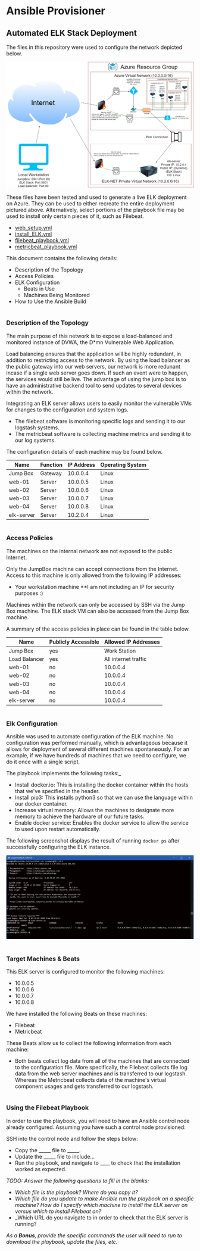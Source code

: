 # Ansible Provisioner

## Automated ELK Stack Deployment

The files in this repository were used to configure the network depicted below.

![Network_Diagram.png](Images/Network_Diagram.png)

These files have been tested and used to generate a live ELK deployment on Azure. They can be used to either recreate the entire deployment pictured above. Alternatively, select portions of the playbook file may be used to install only certain pieces of it, such as Filebeat.


- [web_setup.yml](Files/web_setup.yml)
- [install_ELK.yml](Files/install_ELK.yml)
- [filebeat_playbook.yml](Files/filebeat_playbook.yml)
- [metricbeat_playbook.yml](Files/metricbeat_playbook.yml)


This document contains the following details:
- Description of the Topology
- Access Policies
- ELK Configuration
  - Beats in Use
  - Machines Being Monitored
- How to Use the Ansible Build
#

### Description of the Topology

The main purpose of this network is to expose a load-balanced and monitored instance of DVWA, the D*mn Vulnerable Web Application.

Load balancing ensures that the application will be highly redundant, in addition to restricting access to the network. By using the load balancer as the public gateway into our web servers, our network is 
more redunant incase if a single web server goes down. If such an event were to happen, the services would still be live. The advantage of using the jump box is to have an administrative backend tool to send
updates to several devices within the network.

Integrating an ELK server allows users to easily monitor the vulnerable VMs for changes to the configuration and system logs.
- The filebeat software is monitoring specific logs and sending it to our logstash systems.
- The metricbeat software is collecting machine metrics and sending it to our log systems.

The configuration details of each machine may be found below.

| Name       | Function | IP Address | Operating System |
|------------|----------|------------|------------------|
| Jump Box   | Gateway  | 10.0.0.4   | Linux            |
| web-01     | Server   | 10.0.0.5   | Linux            |
| web-02     | Server   | 10.0.0.6   | Linux            |
| web-03     | Server   | 10.0.0.7   | Linux            |
| web-04     | Server   | 10.0.0.8   | Linux            |
| elk-server | Server   | 10.2.0.4   | Linux            |
#

### Access Policies

The machines on the internal network are not exposed to the public Internet. 

Only the JumpBox machine can accept connections from the Internet. Access to this machine is only allowed from the following IP addresses:
- Your workstation machine **I am not including an IP for security purposes :)

Machines within the network can only be accessed by SSH via the Jump Box machine. The ELK stack VM can also be accessed from the Jump Box machine.

A summary of the access policies in place can be found in the table below.

| Name          | Publicly Accessible | Allowed IP Addresses |
|---------------|---------------------|----------------------|
| Jump Box      | yes                 | Work Station         |
| Load Balancer | yes                 | All internet traffic |
| web-01        | no                  | 10.0.0.4             |
| web-02        | no                  | 10.0.0.4             |
| web-03        | no                  | 10.0.0.4             |
| web-04        | no                  | 10.0.0.4             |
| elk-server    | no                  | 10.0.0.4             |
#

### Elk Configuration

Ansible was used to automate configuration of the ELK machine. No configuration was performed manually, which is advantageous because it allows for deployment of several different machines spontaneously. For
an example, if we have hundreds of machines that we need to configure, we do it once with a single script.

The playbook implements the following tasks:_
- Install docker.io: This is installing the docker container within the hosts that we've specified in the header.
- Install pip3: This installs python3 so that we can use the language within our docker container.
- Increase virtual memory: Allows the machines to designate more memory to achieve the hardware of our future tasks.
- Enable docker service: Enables the docker service to allow the service to used upon restart automatically.

The following screenshot displays the result of running `docker ps` after successfully configuring the ELK instance.

![Images/docker_ps_output.png](Images/docker_ps_output.png)
#

### Target Machines & Beats
This ELK server is configured to monitor the following machines:
- 10.0.0.5
- 10.0.0.6
- 10.0.0.7
- 10.0.0.8

We have installed the following Beats on these machines:
- Filebeat
- Metricbeat

These Beats allow us to collect the following information from each machine:
- Both beats collect log data from all of the machines that are connected to the configuration file. More specifically, the Filebeat collects file log data from the web server machines and is transferred to our logstash. Whereas the Metricbeat collects data of the machine's virtual component usages and gets transferred to our logstash. 
#

### Using the Filebeat Playbook
In order to use the playbook, you will need to have an Ansible control node already configured. Assuming you have such a control node provisioned: 

SSH into the control node and follow the steps below:
- Copy the _____ file to _____.
- Update the _____ file to include...
- Run the playbook, and navigate to ____ to check that the installation worked as expected.

_TODO: Answer the following questions to fill in the blanks:_
- _Which file is the playbook? Where do you copy it?_
- _Which file do you update to make Ansible run the playbook on a specific machine? How do I specify which machine to install the ELK server on versus which to install Filebeat on?_
- _Which URL do you navigate to in order to check that the ELK server is running?

_As a **Bonus**, provide the specific commands the user will need to run to download the playbook, update the files, etc._
